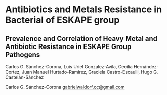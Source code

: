 # Antibiotics and Metals Resistance in Bacterial of ESKAPE group

## Prevalence and Correlation of Heavy Metal and Antibiotic Resistance in ESKAPE Group Pathogens

Carlos  G. Sánchez-Corona, Luis Uriel Gonzalez-Avila, Cecilia Hernández-Cortez,  Juan Manuel  Hurtado-Ramirez,  Graciela Castro-Escaulli, Hugo G. Castelán-Sánchez 

Carlos G. Sánchez-Corona  gabrielwaldorf.cc@gmail.com


